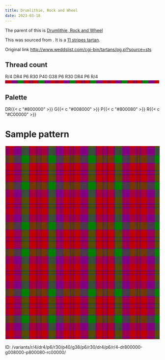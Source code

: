 ```yaml
---
title: Drumlithie, Rock and Wheel
date: 2023-03-18
---
```

The parent of this is [Drumlithie, Rock and Wheel](/tartans/r/4/dr4/p6/r30/p40/g38/p6/r30/dr4/p6/r/4/)


This was sourced from <no value>.  It is a [11 stripes tartan](/stripes/stripes11/).

Original link http://www.weddslist.com/cgi-bin/tartans/pg.pl?source=sts

## Thread count
R/4 DR4 P6 R30 P40 G38 P6 R30 DR4 P6 R/4
![Sett](sett.png)

## Palette
DR{{< c "#800000" >}} G{{< c "#008000" >}} P{{< c "#800080" >}} R{{< c "#C00000" >}}

# Sample pattern

![Tartan detail](tartan.png "R/4 DR4 P6 R30 P40 G38 P6 R30 DR4 P6 R/4 tartan")

ID: /variants/r/4/dr4/p6/r30/p40/g38/p6/r30/dr4/p6/r/4-dr800000-g008000-p800080-rc00000/
